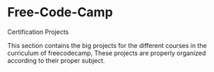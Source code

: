 # Free-Code-Camp
Certification Projects

This section contains the big projects for the different courses in the curriculum of freecodecamp,
These projects are properly organized according to their proper subject.
